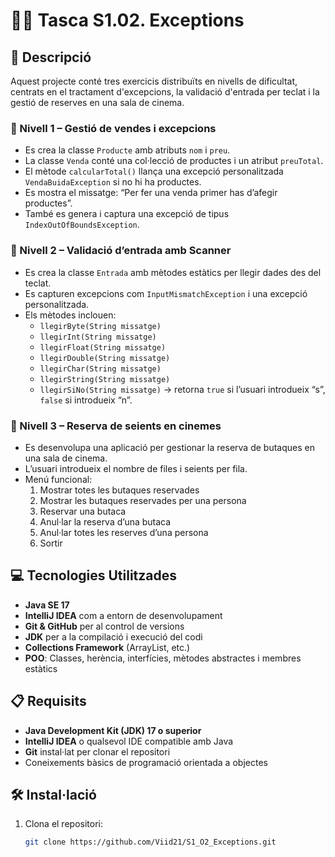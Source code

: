 # 🧑‍💻 Tasca S1.02. Exceptions


## 📄 Descripció

Aquest projecte conté tres exercicis distribuïts en nivells de dificultat, centrats en el tractament d'excepcions, la validació d'entrada per teclat i la gestió de reserves en una sala de cinema.

### 🔹 Nivell 1 – Gestió de vendes i excepcions

- Es crea la classe `Producte` amb atributs `nom` i `preu`.
- La classe `Venda` conté una col·lecció de productes i un atribut `preuTotal`.
- El mètode `calcularTotal()` llança una excepció personalitzada `VendaBuidaException` si no hi ha productes.
- Es mostra el missatge: “Per fer una venda primer has d’afegir productes”.
- També es genera i captura una excepció de tipus `IndexOutOfBoundsException`.

### 🔹 Nivell 2 – Validació d’entrada amb Scanner

- Es crea la classe `Entrada` amb mètodes estàtics per llegir dades des del teclat.
- Es capturen excepcions com `InputMismatchException` i una excepció personalitzada.
- Els mètodes inclouen:
  - `llegirByte(String missatge)`
  - `llegirInt(String missatge)`
  - `llegirFloat(String missatge)`
  - `llegirDouble(String missatge)`
  - `llegirChar(String missatge)`
  - `llegirString(String missatge)`
  - `llegirSiNo(String missatge)` → retorna `true` si l’usuari introdueix “s”, `false` si introdueix “n”.

### 🔹 Nivell 3 – Reserva de seients en cinemes

- Es desenvolupa una aplicació per gestionar la reserva de butaques en una sala de cinema.
- L’usuari introdueix el nombre de files i seients per fila.
- Menú funcional:
  1. Mostrar totes les butaques reservades  
  2. Mostrar les butaques reservades per una persona  
  3. Reservar una butaca  
  4. Anul·lar la reserva d’una butaca  
  5. Anul·lar totes les reserves d’una persona  
  0. Sortir
 
     

## 💻 Tecnologies Utilitzades

- **Java SE 17**  
- **IntelliJ IDEA** com a entorn de desenvolupament  
- **Git & GitHub** per al control de versions  
- **JDK** per a la compilació i execució del codi  
- **Collections Framework** (ArrayList, etc.)  
- **POO**: Classes, herència, interfícies, mètodes abstractes i membres estàtics



## 📋 Requisits

- **Java Development Kit (JDK) 17 o superior**  
- **IntelliJ IDEA** o qualsevol IDE compatible amb Java  
- **Git** instal·lat per clonar el repositori  
- Coneixements bàsics de programació orientada a objectes



## 🛠️ Instal·lació

1. Clona el repositori:
   ```bash
   git clone https://github.com/Viid21/S1_O2_Exceptions.git
